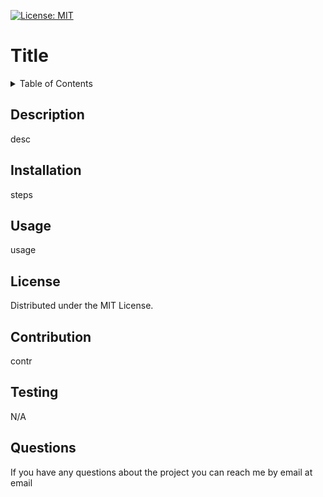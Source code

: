 [![License: MIT](https://img.shields.io/badge/License-MIT-yellow.svg)](https://opensource.org/licenses/MIT)
  
  # Title
  <!-- TABLE OF CONTENTS -->
<details>
  <summary>Table of Contents</summary>
  <ol>
    <li><a href="#description">Description</a></li>
    <li><a href="#installation">Installation</a></li>
    <li><a href="#usage">Usage</a></li>
    <li><a href="#license">License</a></li>
    <li><a href="#contribution">Contribution</a></li>
    <li><a href="#testing">Testing</a></li>
    <li><a href="#questions">Questions</a></li>
  </ol>
</details>

## Description

desc

## Installation

steps

## Usage

usage

## License


Distributed under the MIT License.

## Contribution

contr

## Testing

N/A

## Questions

If you have any questions about the project you can reach me by email at email

